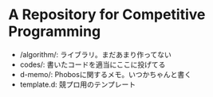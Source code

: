 # A Repository for Competitive Programming

- /algorithm/: ライブラリ。まだあまり作ってない
- codes/: 書いたコードを適当にここに投げてる
- d-memo/: Phobosに関するメモ。いつかちゃんと書く
- template.d: 競プロ用のテンプレート
